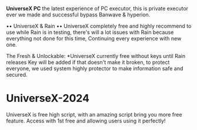 **UniverseX PC** the latest experience of PC executor, this is private executor ever we made and successful bypass Banwave & hyperion.

•• UniverseX & Rain ••
UniverseX completely free and highly recommend to use while Rain is in testing, there's will a lot issues with Rain because everything not done for this time, Continuing every experience with new one.

The Fresh & Unlockable:
*UniverseX currently free without keys until Rain releases Key will be added if that doesn't make it broken, to protect everyone, we used system highly protector to make information safe and secured.

# UniverseX-2024
UniverseX is free high script, with an amazing script bring you more free feature. 
Access with 1st free and allowing users using it perfectly!
